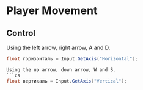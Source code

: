 # Player Movement

## Control
Using the left arrow, right arrow, A and D. 
```cs
float горизонталь = Input.GetAxis("Horizontal");

Using the up arrow, down arrow, W and S.
```cs
float вертикаль = Input.GetAxis("Vertical");
